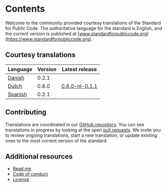 # Contents

Welcome to the community provided courtesy translations of the Standard for Public Code.
The authoritative language for the standard is English, and the current version is published at [www.standardforpubliccode.org](https://www.standardforpubliccode.org).

## Courtesy translations

| Language | Version | Latest release |
|----------|---------|---------|
| [Danish](da/index.md) | 0.2.1 | |
| [Dutch](https://www.standaardvoorpubliekecode.nl) | 0.8.0 | [0.8.0-nl-0.1.1](https://github.com/codefornl/community-translations-standard/releases/tag/0.8.0-nl-0.1.1) |
| [Spanish](es/index.md) | 0.2.1 | |

## Contributing

Translations are coordinated in our [GitHub repository](https://github.com/standard-for-public-code/community-translations-standard).
You can see translations in progress by looking at the open [pull requests](https://github.com/standard-for-public-code/community-translations-standard/pulls).
We invite you to review ongoing translations, start a new translation, or update existing ones to the most current version of the standard.

## Additional resources

* [Read me](README.md)
* [Code of conduct](CODE_OF_CONDUCT.md)
* [License](LICENSE)
